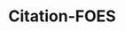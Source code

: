 Citation-FOES
=============
<?xml version="1.0" encoding="utf-8"?>
<style class="in-text" version="1.0" delimiter-precedes-et-al="never" delimiter-precedes-last="never" et-al-min="3" et-al-use-first="1" et-al-subsequent-min="3" et-al-subsequent-use-first="1" initialize-with=". " name-as-sort-order="all" demote-non-dropping-particle="never" xmlns="http://purl.org/net/xbiblio/csl">
  <info>
    <title>FOES</title>
    <title-short>Foes</title-short>
    <id>http://www.zotero.org/styles/Foes</id>
    <link href="http://www.zotero.org/styles/foes" rel="self"/>
    <link href="http://owl.english.purdue.edu/owl/resource/560/01/" rel="documentation"/>
    <author>
      <name>Johannes Besch</name>
      <email>j.besch@gmx.net</email>
    </author>
    <category citation-format="author-date"/>
    <updated>2013-12-10T18:06:47+00:00</updated>
    <link/>
  </info>
  <locale xml:lang="en">
    <terms>
      <term name="editortranslator" form="short">
        <single>ed. &amp; trans.</single>
        <multiple>eds. &amp; trans.</multiple>
      </term>
      <term name="translator" form="short">
        <single>trans.</single>
        <multiple>trans.</multiple>
      </term>
    </terms>
  </locale>
  <macro name="author">
    <names variable="author">
      <name delimiter-precedes-last="always" et-al-min="50" et-al-use-first="50" et-al-subsequent-min="50" et-al-subsequent-use-first="50" initialize-with=". " name-as-sort-order="all"/>
      <label form="short" text-case="capitalize-first" prefix=" (" suffix=")"/>
     <choose>
       <if variable="editor">
      <substitute>
      
        <names variable="editor"/>
        <name delimiter="/" delimiter-precedes-last="always" et-al-min="50" et-al-use-first="50" et-al-subsequent-min="50" et-al-subsequent-use-first="50" initialize-with=". " name-as-sort-order="all"/>

      </substitute>
       </if>
      </choose>
    </names>
    </macro>
  <macro name="author-short">
    <names variable="author" delimiter=", ">
      <name form="short" delimiter="/" et-al-min="3" et-al-use-first="1" et-al-subsequent-min="3" et-al-subsequent-use-first="1" initialize-with=". "/>
    </names>
  </macro>
  <macro name="issued">
    <choose>
      <if variable="issued" disambiguate="true">
        <date delimiter="" variable="issued" prefix=" (" suffix=")">
          <date-part name="year"/>
        </date>
      </if>
    </choose>
  </macro>
  <macro name="issued-year">
    <choose>
      <date variable="issued">
        <date-part name="year"/>
      </date>
    </choose>
  </macro>
  <macro name="title">
    <choose>
      <text variable="title" font-style="normal" suffix=". "/>
    </choose>
  </macro>
  <macro name="locators">
    <choose>
      <if type="article-journal">
        <text variable="container-title" font-style="normal" prefix="In: " suffix="."/>
        <group prefix=" ">
          <text variable="volume" font-style="normal" prefix="Jg. " suffix=", "/>
          <text variable="issue" prefix="Nr. " suffix="."/>
        </group>
        <group>
          <text variable="page" prefix=" S. " suffix="."/>
        </group>
      </if>
      <if type="chapter">
        <names variable="editor" prefix="In: " suffix=" (Hg.): " name-as-sort-order="all"/>
        <name variable="editor" delimiter="/"/>
        <text variable="container-title" suffix=". "/>
      </if>
    </choose>
  </macro>
  <macro name="access">
    <choose>
      <if variable="publisher-place">
        <text variable="publisher-place" suffix="."/>
      </if>
      <if variable="URL">
        <group>
          <text value="Abrufbar unter: " prefix=". "/>
          <text variable="URL" suffix=". "/>
          <text value="Letzter Zugriff am: "/>
          <date variable="accessed">
            <date-part name="day" suffix="."/>
            <date-part name="month" suffix="." form="numeric"/>
            <date-part name="year" suffix="." form="numeric"/>
          </date>
        </group>
      </if>
    </choose>
  </macro>
  <citation et-al-min="6" et-al-use-first="1" et-al-subsequent-min="3" et-al-subsequent-use-first="1" disambiguate-add-givenname="true" disambiguate-add-year-suffix="true" givenname-disambiguation-rule="all-names">
    <sort>
      <key macro="author"/>
      <key macro="issued-sort"/>
    </sort>
    <layout prefix="(" suffix=")" delimiter="; ">
      <group delimiter=" ">
        <text macro="author-short"/>
        <text macro="issued-year"/>
      </group>
    </layout>
  </citation>
  <bibliography initialize-with="" entry-spacing="0" line-spacing="2" hanging-indent="true">
    <sort>
      <key macro="author"/>
      <key macro="issued-sort" sort="ascending"/>
    </sort>
    <layout>
      <group>
        <text macro="author"/>
        <text macro="issued" suffix=":"/>
        <text macro="title" prefix=" "/>
        <text macro="locators"/>
        <text macro="access" prefix="" suffix="."/>
      </group>
    </layout>
  </bibliography>
</style>
